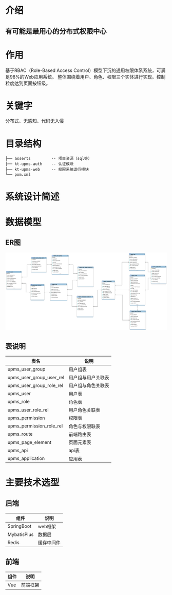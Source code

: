 # 介绍

## 有可能是最用心的分布式权限中心

# 作用

基于RBAC（Role-Based Access Control）模型下沉的通用权限体系系统，可满足98%的Web应用系统。 整体围绕着用户、角色、权限三个实体进行实现。控制粒度达到页面按钮级。

# 关键字
分布式、无感知、代码无入侵

# 目录结构

```
├── asserts         -- 项目资源（sql等）
├── kt-upms-auth    -- 认证模块
├── kt-upms-web     -- 权限系统运行模块
└── pom.xml

```

# 系统设计简述

# 数据模型

## ER图

![](asserts/kt-upms-er.png)

## 表说明

| 表名  | 说明 |
| ----- | ---- |
| upms_user_group | 用户组表 |
| upms_user_group_user_rel | 用户组与用户关联表 |
| upms_user_group_role_rel | 用户组与角色关联表 |
| upms_user | 用户表 |
| upms_role | 角色表 |
| upms_user_role_rel | 用户角色关联表 |
| upms_permission | 权限表 |
| upms_permission_role_rel | 角色与权限联表 |
| upms_route | 前端路由表 |
| upms_page_element | 页面元素表 |
| upms_api | api表 |
| upms_application | 应用表 |

# 主要技术选型

## 后端

| 组件  | 说明 |
| ----- | ---- |
| SpringBoot | web框架 |
| MybatisPlus | 数据层 |
| Redis | 缓存中间件 |

## 前端

| 组件  | 说明 |
| ----- | ---- |
| Vue | 前端框架 |